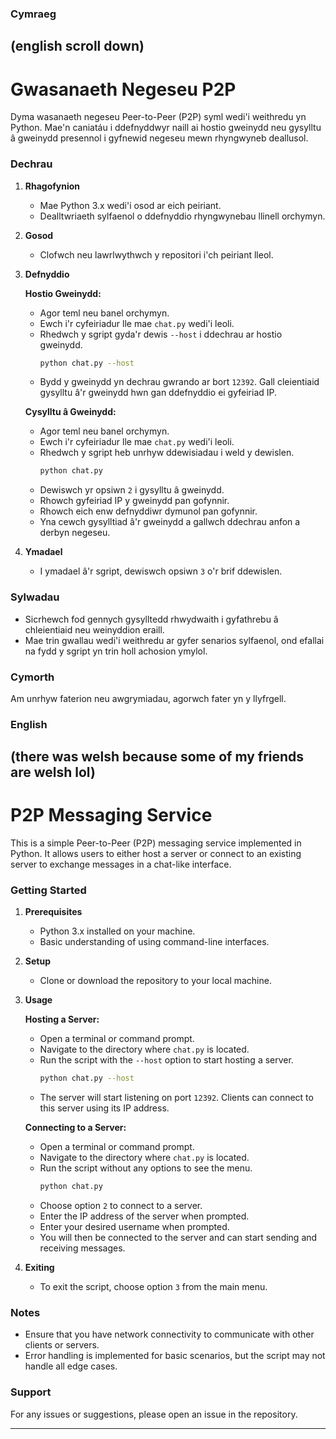 ### Cymraeg 
(english scroll down)
---

# Gwasanaeth Negeseu P2P

Dyma wasanaeth negeseu Peer-to-Peer (P2P) syml wedi'i weithredu yn Python. Mae'n caniatáu i ddefnyddwyr naill ai hostio gweinydd neu gysylltu â gweinydd presennol i gyfnewid negeseu mewn rhyngwyneb deallusol.

### Dechrau

1. **Rhagofynion**
   - Mae Python 3.x wedi'i osod ar eich peiriant.
   - Dealltwriaeth sylfaenol o ddefnyddio rhyngwynebau llinell orchymyn.

2. **Gosod**
   - Clofwch neu lawrlwythwch y repositori i'ch peiriant lleol.

3. **Defnyddio**

   **Hostio Gweinydd:**
   - Agor teml neu banel orchymyn.
   - Ewch i'r cyfeiriadur lle mae `chat.py` wedi'i leoli.
   - Rhedwch y sgript gyda'r dewis `--host` i ddechrau ar hostio gweinydd.
     ```bash
     python chat.py --host
     ```
   - Bydd y gweinydd yn dechrau gwrando ar bort `12392`. Gall cleientiaid gysylltu â'r gweinydd hwn gan ddefnyddio ei gyfeiriad IP.

   **Cysylltu â Gweinydd:**
   - Agor teml neu banel orchymyn.
   - Ewch i'r cyfeiriadur lle mae `chat.py` wedi'i leoli.
   - Rhedwch y sgript heb unrhyw ddewisiadau i weld y dewislen.
     ```bash
     python chat.py
     ```
   - Dewiswch yr opsiwn `2` i gysylltu â gweinydd.
   - Rhowch gyfeiriad IP y gweinydd pan gofynnir.
   - Rhowch eich enw defnyddiwr dymunol pan gofynnir.
   - Yna cewch gysylltiad â'r gweinydd a gallwch ddechrau anfon a derbyn negeseu.

4. **Ymadael**
   - I ymadael â'r sgript, dewiswch opsiwn `3` o'r brif ddewislen.

### Sylwadau

- Sicrhewch fod gennych gysylltedd rhwydwaith i gyfathrebu â chleientiaid neu weinyddion eraill.
- Mae trin gwallau wedi'i weithredu ar gyfer senarios sylfaenol, ond efallai na fydd y sgript yn trin holl achosion ymylol.

### Cymorth

Am unrhyw faterion neu awgrymiadau, agorwch fater yn y llyfrgell.


### English 
(there was welsh because some of my friends are welsh lol)
---

# P2P Messaging Service

This is a simple Peer-to-Peer (P2P) messaging service implemented in Python. It allows users to either host a server or connect to an existing server to exchange messages in a chat-like interface.

### Getting Started

1. **Prerequisites**
   - Python 3.x installed on your machine.
   - Basic understanding of using command-line interfaces.

2. **Setup**
   - Clone or download the repository to your local machine.

3. **Usage**

   **Hosting a Server:**
   - Open a terminal or command prompt.
   - Navigate to the directory where `chat.py` is located.
   - Run the script with the `--host` option to start hosting a server.
     ```bash
     python chat.py --host
     ```
   - The server will start listening on port `12392`. Clients can connect to this server using its IP address.

   **Connecting to a Server:**
   - Open a terminal or command prompt.
   - Navigate to the directory where `chat.py` is located.
   - Run the script without any options to see the menu.
     ```bash
     python chat.py
     ```
   - Choose option `2` to connect to a server.
   - Enter the IP address of the server when prompted.
   - Enter your desired username when prompted.
   - You will then be connected to the server and can start sending and receiving messages.

4. **Exiting**
   - To exit the script, choose option `3` from the main menu.

### Notes

- Ensure that you have network connectivity to communicate with other clients or servers.
- Error handling is implemented for basic scenarios, but the script may not handle all edge cases.

### Support

For any issues or suggestions, please open an issue in the repository.

---


